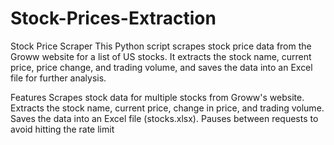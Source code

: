 # Stock-Prices-Extraction
Stock Price Scraper
This Python script scrapes stock price data from the Groww website for a list of US stocks. It extracts the stock name, current price, price change, and trading volume, and saves the data into an Excel file for further analysis.

Features
Scrapes stock data for multiple stocks from Groww's website.
Extracts the stock name, current price, change in price, and trading volume.
Saves the data into an Excel file (stocks.xlsx).
Pauses between requests to avoid hitting the rate limit
